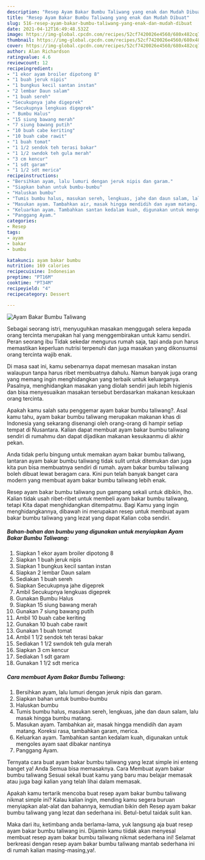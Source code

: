 ```yaml
---
description: "Resep Ayam Bakar Bumbu Taliwang yang enak dan Mudah Dibuat"
title: "Resep Ayam Bakar Bumbu Taliwang yang enak dan Mudah Dibuat"
slug: 516-resep-ayam-bakar-bumbu-taliwang-yang-enak-dan-mudah-dibuat
date: 2021-04-12T16:49:48.532Z
image: https://img-global.cpcdn.com/recipes/52cf7420026e4560/680x482cq70/ayam-bakar-bumbu-taliwang-foto-resep-utama.jpg
thumbnail: https://img-global.cpcdn.com/recipes/52cf7420026e4560/680x482cq70/ayam-bakar-bumbu-taliwang-foto-resep-utama.jpg
cover: https://img-global.cpcdn.com/recipes/52cf7420026e4560/680x482cq70/ayam-bakar-bumbu-taliwang-foto-resep-utama.jpg
author: Alan Richardson
ratingvalue: 4.6
reviewcount: 12
recipeingredient:
- "1 ekor ayam broiler dipotong 8"
- "1 buah jeruk nipis"
- "1 bungkus kecil santan instan"
- "2 lembar Daun salam"
- "1 buah sereh"
- "Secukupnya jahe digeprek"
- "Secukupnya lengkuas digeprek"
- " Bumbu Halus"
- "15 siung bawang merah"
- "7 siung bawang putih"
- "10 buah cabe keriting"
- "10 buah cabe rawit"
- "1 buah tomat"
- "1 1/2 sendok teh terasi bakar"
- "1 1/2 swndok teh gula merah"
- "3 cm kencur"
- "1 sdt garam"
- "1 1/2 sdt merica"
recipeinstructions:
- "Bersihkan ayam, lalu lumuri dengan jeruk nipis dan garam."
- "Siapkan bahan untuk bumbu-bumbu"
- "Haluskan bumbu"
- "Tumis bumbu halus, masukan sereh, lengkuas, jahe dan daun salam, lalu masak hingga bumbu matang."
- "Masukan ayam. Tambahkan air, masak hingga mendidih dan ayam matang. Koreksi rasa, tambahkan garam, merica."
- "Keluarkan ayam. Tambahkan santan kedalam kuah, digunakan untuk mengoles ayam saat dibakar nantinya"
- "Panggang Ayam."
categories:
- Resep
tags:
- ayam
- bakar
- bumbu

katakunci: ayam bakar bumbu 
nutrition: 169 calories
recipecuisine: Indonesian
preptime: "PT16M"
cooktime: "PT34M"
recipeyield: "4"
recipecategory: Dessert

---
```



![Ayam Bakar Bumbu Taliwang](https://img-global.cpcdn.com/recipes/52cf7420026e4560/680x482cq70/ayam-bakar-bumbu-taliwang-foto-resep-utama.jpg)

Sebagai seorang istri, menyuguhkan masakan menggugah selera kepada orang tercinta merupakan hal yang menggembirakan untuk kamu sendiri. Peran seorang ibu Tidak sekedar mengurus rumah saja, tapi anda pun harus memastikan keperluan nutrisi terpenuhi dan juga masakan yang dikonsumsi orang tercinta wajib enak.

Di masa  saat ini, kamu sebenarnya dapat memesan masakan instan walaupun tanpa harus ribet membuatnya dahulu. Namun banyak juga orang yang memang ingin menghidangkan yang terbaik untuk keluarganya. Pasalnya, menghidangkan masakan yang diolah sendiri jauh lebih higienis dan bisa menyesuaikan masakan tersebut berdasarkan makanan kesukaan orang tercinta. 



Apakah kamu salah satu penggemar ayam bakar bumbu taliwang?. Asal kamu tahu, ayam bakar bumbu taliwang merupakan makanan khas di Indonesia yang sekarang disenangi oleh orang-orang di hampir setiap tempat di Nusantara. Kalian dapat membuat ayam bakar bumbu taliwang sendiri di rumahmu dan dapat dijadikan makanan kesukaanmu di akhir pekan.

Anda tidak perlu bingung untuk memakan ayam bakar bumbu taliwang, lantaran ayam bakar bumbu taliwang tidak sulit untuk ditemukan dan juga kita pun bisa membuatnya sendiri di rumah. ayam bakar bumbu taliwang boleh dibuat lewat beragam cara. Kini pun telah banyak banget cara modern yang membuat ayam bakar bumbu taliwang lebih enak.

Resep ayam bakar bumbu taliwang pun gampang sekali untuk dibikin, lho. Kalian tidak usah ribet-ribet untuk membeli ayam bakar bumbu taliwang, tetapi Kita dapat menghidangkan ditempatmu. Bagi Kamu yang ingin menghidangkannya, dibawah ini merupakan resep untuk membuat ayam bakar bumbu taliwang yang lezat yang dapat Kalian coba sendiri.

<!--inarticleads1-->

##### Bahan-bahan dan bumbu yang digunakan untuk menyiapkan Ayam Bakar Bumbu Taliwang:

1. Siapkan 1 ekor ayam broiler dipotong 8
1. Siapkan 1 buah jeruk nipis
1. Siapkan 1 bungkus kecil santan instan
1. Siapkan 2 lembar Daun salam
1. Sediakan 1 buah sereh
1. Siapkan Secukupnya jahe digeprek
1. Ambil Secukupnya lengkuas digeprek
1. Gunakan  Bumbu Halus
1. Siapkan 15 siung bawang merah
1. Gunakan 7 siung bawang putih
1. Ambil 10 buah cabe keriting
1. Gunakan 10 buah cabe rawit
1. Gunakan 1 buah tomat
1. Ambil 1 1/2 sendok teh terasi bakar
1. Sediakan 1 1/2 swndok teh gula merah
1. Siapkan 3 cm kencur
1. Sediakan 1 sdt garam
1. Gunakan 1 1/2 sdt merica




<!--inarticleads2-->

##### Cara membuat Ayam Bakar Bumbu Taliwang:

1. Bersihkan ayam, lalu lumuri dengan jeruk nipis dan garam.
1. Siapkan bahan untuk bumbu-bumbu
1. Haluskan bumbu
1. Tumis bumbu halus, masukan sereh, lengkuas, jahe dan daun salam, lalu masak hingga bumbu matang.
1. Masukan ayam. Tambahkan air, masak hingga mendidih dan ayam matang. Koreksi rasa, tambahkan garam, merica.
1. Keluarkan ayam. Tambahkan santan kedalam kuah, digunakan untuk mengoles ayam saat dibakar nantinya
1. Panggang Ayam.




Ternyata cara buat ayam bakar bumbu taliwang yang lezat simple ini enteng banget ya! Anda Semua bisa memasaknya. Cara Membuat ayam bakar bumbu taliwang Sesuai sekali buat kamu yang baru mau belajar memasak atau juga bagi kalian yang telah lihai dalam memasak.

Apakah kamu tertarik mencoba buat resep ayam bakar bumbu taliwang nikmat simple ini? Kalau kalian ingin, mending kamu segera buruan menyiapkan alat-alat dan bahannya, kemudian bikin deh Resep ayam bakar bumbu taliwang yang lezat dan sederhana ini. Betul-betul taidak sulit kan. 

Maka dari itu, ketimbang anda berlama-lama, yuk langsung aja buat resep ayam bakar bumbu taliwang ini. Dijamin kamu tiidak akan menyesal membuat resep ayam bakar bumbu taliwang nikmat sederhana ini! Selamat berkreasi dengan resep ayam bakar bumbu taliwang mantab sederhana ini di rumah kalian masing-masing,ya!.

